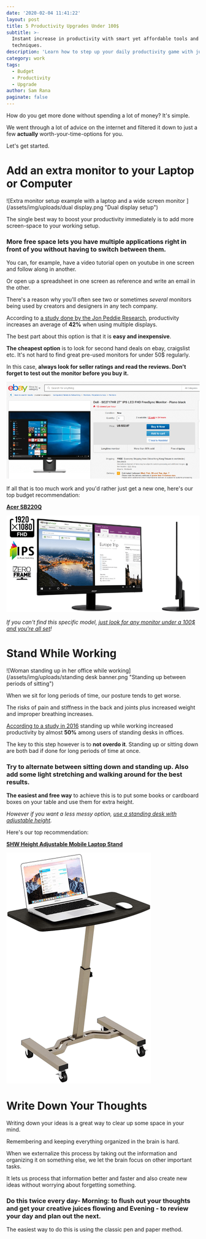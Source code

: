 ```yaml
---
date: '2020-02-04 11:41:22'
layout: post
title: 5 Productivity Upgrades Under 100$
subtitle: >-
  Instant increase in productivity with smart yet affordable tools and
  techniques.
description: 'Learn how to step up your daily productivity game with just 50$ and '
category: work
tags:
  - Budget
  - Productivity
  - Upgrade
author: Sam Rana
paginate: false
---
```

How do you get more done without spending a lot of money? It's simple. 

We went through a lot of advice on the internet and filtered it down to just a few **actually** worth-your-time-options for you. 

Let's get started.

# Add an extra monitor to your Laptop or Computer

![Extra monitor setup example with a laptop and a wide screen monitor ](/assets/img/uploads/dual display.png "Dual display setup")

The single best way to boost your productivity immediately is to add more screen-space to your working setup.

### More free space lets you have multiple applications right in front of you without having to switch between them.

You can, for example, have a video tutorial open on youtube in one screen and follow along in another. 

Or open up a spreadsheet in one screen as reference and write an email in the other. 

There's a reason why you'll often see two or sometimes *several* monitors being used by creators and designers in any tech company.

According to [a study done by the Jon Peddie Research](http://www.jonpeddie.com/special/MultDisp.shtml), productivity increases an average of **42%** when using multiple displays.

The best part about this option is that it is **easy and inexpensive**.

**The cheapest option** is to look for second hand deals on ebay, craigslist etc. It's not hard to find great pre-used monitors for under 50$ regularly. 

In this case, **always look for seller ratings and read the reviews. Don't forget to test out the monitor before you buy it.**

![Ebay second hand monitor deal](/assets/img/uploads/ebay.png "Ebay second hand deal")

If all that is too much work and you'd rather just get a new one, here's our top budget recommendation:

**[Acer SB220Q](https://assoc-redirect.amazon.com/g/r/https://www.amazon.com/dp/B07CVL2D2S?tag=yesnobuybuy-20)**

![Acer SB220Q recommendation for best budget monitor](/assets/img/uploads/acer-monitor-recommendation.png "Top monitor recommendation Acer SB220Q")

*If you can't find this specific model, [just look for any monitor under a 100$ and you're all set](https://assoc-redirect.amazon.com/g/r/https://amzn.to/2RW3vtE)!*

# Stand While Working

![Woman standing up in her office while working](/assets/img/uploads/standing desk banner.png "Standing up between periods of sitting")

When we sit for long periods of time, our posture tends to get worse.

The risks of pain and stiffness in the back and joints plus increased weight and improper breathing increases.

[According to a study in 2016](https://www.sciencedaily.com/releases/2016/05/160525220539.htm) standing up while working increased productivity by almost **50%** among users of standing desks in offices.

The key to this step however is to **not overdo it**. Standing up or sitting down are both bad if done for long periods of time at once. 

### Try to alternate between sitting down and standing up. Also add some light stretching and walking around for the best results.

**The easiest and free way** to achieve this is to put some books or cardboard boxes on your table and use them for extra height. 

*However if you want a less messy option, [use a standing desk with adjustable height](amzn.to/382jeg6).* 

Here's our top recommendation:

**[SHW Height Adjustable Mobile Laptop Stand](https://assoc-redirect.amazon.com/g/r/https://www.amazon.com/dp/B073KTXFLS?tag=yesnobuybuy-20)**

![SHW Standing desk recommendation for standing up more](/assets/img/uploads/standing-desk.png "Best Standing desk with adjustable height")

# Write Down Your Thoughts

Writing down your ideas is a great way to clear up some space in your mind. 

Remembering and keeping everything organized in the brain is hard.

 When we externalize this process by taking out the information and organizing it on something else, we let the brain focus on other important tasks.

It lets us process that information better and faster and also create new ideas without worrying about forgetting something.

### Do this twice every day- Morning: to flush out your thoughts and get your creative juices flowing and Evening - to review your day and plan out the next.

The easiest way to do this is using the classic pen and paper method.
